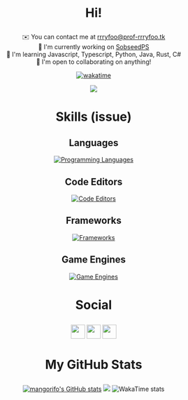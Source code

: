 # <p align=center>Hi!</p>
<div align=center>
 
✉️  You can contact me at [rrryfoo@prof-rrryfoo.tk](mailto:rrryfoo@prof-rrryfoo.tk)\
🚀  I'm currently working on [SobseedPS](https://github.com/sobrooms)\
🧠  I'm learning Javascript, Typescript, Python, Java, Rust, C#\
🤝  I'm open to collaborating on anything!
 
</div>

<div align=center>
 
[![wakatime](https://wakatime.com/badge/user/f317936d-7cef-48e9-b689-e032e3d38ca9.svg?style=for-the-badge)](https://wakatime.com/@f317936d-7cef-48e9-b689-e032e3d38ca9)
 
<a href="https://www.github.com/mangorifo" target="_blank" rel="noreferrer"><img src="https://img.shields.io/github/followers/mangorifo?logo=github&style=for-the-badge&color=ef4444&labelColor=171717" /></a>

</div>

# <p align=center>Skills (issue)</p>
<div align=center>
 
## Languages
[![Programming Languages](https://skillicons.dev/icons?i=ts,js,java,cs&perline=6)](#)

## Code Editors
[![Code Editors](https://skillicons.dev/icons?i=vscode,idea,visualstudio&perline=6)](#)

## Frameworks
[![Frameworks](https://skillicons.dev/icons?i=electron,tauri,nodejs,bots,nextjs,react&perline=6)](#)

## Game Engines
[![Game Engines](https://skillicons.dev/icons?i=unity,unreal&perline=6)](#)
</div>

# <p align=center>Social</p>
 
<div align="center">
<a href="https://discord.com/users/rrryfoo#8618" target="_blank" rel="noreferrer"><img src="https://raw.githubusercontent.com/danielcranney/readme-generator/main/public/icons/socials/discord.svg" width="32" height="32" /></a> <a href="https://www.github.com/mangorifo" target="_blank" rel="noreferrer"><img src="https://raw.githubusercontent.com/danielcranney/readme-generator/main/public/icons/socials/github.svg" width="32" height="32" /></a> <a href="https://www.twitter.com/rrryfoo" target="_blank" rel="noreferrer"><img src="https://raw.githubusercontent.com/danielcranney/readme-generator/main/public/icons/socials/twitter.svg" width="32" height="32" /></a></div>


# <p align=center>My GitHub Stats</p>

<div align="center">
<a href="http://www.github.com/mangorifo"><img src="https://github-readme-stats.vercel.app/api?username=mangorifo&show_icons=true&hide=&count_private=true&title_color=64748b&text_color=64748b&icon_color=ef4444&bg_color=171717&hide_border=true&show_icons=true" alt="mangorifo's GitHub stats" /></a>
<a href="http://www.github.com/mangorifo"><img src="https://github-readme-streak-stats.herokuapp.com/?user=mangorifo&stroke=64748b&background=171717&ring=64748b&fire=64748b&currStreakNum=64748b&currStreakLabel=64748b&sideNums=64748b&sideLabels=64748b&dates=64748b&hide_border=true" /></a>
<img src="https://github-readme-stats.vercel.app/api/wakatime?username=rrryfoo" alt="WakaTime stats">
</div>
